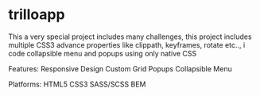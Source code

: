 # trilloapp
This a very special project includes many challenges, this project includes multiple CSS3 advance properties like clippath, keyframes, 
rotate etc.., i code collapsible menu and popups using only native CSS
 
Features:
Responsive Design
Custom Grid
Popups
Collapsible Menu
                        
Platforms:
HTML5
CSS3
SASS/SCSS
BEM
